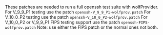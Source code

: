These patches are needed to run a full openssh test suite with wolfProvider.
For V_9_9_P1 testing use the patch `openssh-V_9_9_P1-wolfprov.patch`
For V_10_0_P2 testing use the patch `openssh-V_10_0_P2-wolfprov.patch`
For V_10_0_P2 or V_9_9_P1 FIPS testing support use the patch `openssh-FIPS-wolfprov.patch`
Note: use either the FIPS patch or the normal ones not both.